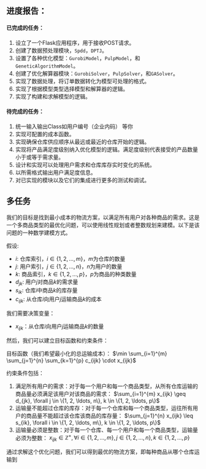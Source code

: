 ## 进度报告：

#### 已完成的任务：

1. 设立了一个Flask应用程序，用于接收POST请求。
2. 创建了数据预处理模块，`Spdd`，`DPTJ`。
3. 设置了各种优化模型：`GurobiModel`，`PulpModel`，和`GeneticAlgorithmModel`。
4. 创建了优化解算器模块：`GurobiSolver`，`PulpSolver`，和`GASolver`。
5. 实现了数据处理，将订单数据转化为模型可处理的格式。
6. 实现了根据模型类型选择模型和解算器的逻辑。
7. 实现了构建和求解模型的逻辑。

#### 待完成的任务：

1. 统一输入输出Class如用户编号（企业内码） 等你
2. 实现可配置的成本函数。
3. 实现确保仓库供应顺序从最远或最近的仓库开始的逻辑。
4. 实现将产品满足度级别纳入优化模型的逻辑。满足度级别代表接受的产品数量小于或等于需求量。
5. 设计和实现可以处理用户需求和仓库库存实时变化的系统。
6. 以所需格式输出用户满足度信息。
7. 对已实现的模块以及它们的集成进行更多的测试和调试。

## 多任务

我们的目标是找到最小成本的物流方案，以满足所有用户对各种商品的需求。这是一个多商品类型的最优化问题，可以使用线性规划或者整数规划来建模。以下是该问题的一种数学建模方式。

假设:

- $i$: 仓库索引，$i \in \{1, 2, \ldots, m\}$，$m$为仓库的数量
- $j$: 用户索引，$j \in \{1, 2, \ldots, n\}$，$n$为用户的数量
- $k$: 商品索引，$k \in \{1, 2, \ldots, p\}$，$p$为商品的种类数量
- $d_{jk}$: 用户$j$对商品$k$的需求量
- $s_{ik}$: 仓库$i$中商品$k$的库存量
- $c_{ijk}$: 从仓库$i$向用户$j$运输商品$k$的成本

我们需要决策变量：

- $x_{ijk}$：从仓库$i$向用户$j$运输商品$k$的数量

然后，我们可以建立目标函数和约束条件：

目标函数（我们希望最小化的总运输成本）：
$\min \sum_{i=1}^{m} \sum_{j=1}^{n} \sum_{k=1}^{p} c_{ijk} \cdot x_{ijk}$

约束条件包括：

1. 满足所有用户的需求：对于每一个用户和每一个商品类型，从所有仓库运输的商品量必须满足该用户对该商品的需求：
   $\sum_{i=1}^{m} x_{ijk} \geq d_{jk}, \forall j \in \{1, 2, \ldots, n\}, k \in \{1, 2, \ldots, p\}$
2. 运输量不能超过仓库的库存：对于每一个仓库和每一个商品类型，运往所有用户的商品量不能超过该仓库该商品的库存量：
   $\sum_{j=1}^{n} x_{ijk} \leq s_{ik}, \forall i \in \{1, 2, \ldots, m\}, k \in \{1, 2, \ldots, p\}$
3. 运输量必须是整数：对于每一个仓库、每一个用户和每一个商品类型，运输量必须为整数：
   $x_{ijk} \in \mathbb{Z}^+, \forall i \in \{1, 2, \ldots, m\}, j \in \{1, 2, \ldots, n\}, k \in \{1, 2, \ldots, p\}$

通过求解这个优化问题，我们可以得到最优的物流方案，即每种商品从哪个仓库运输到




